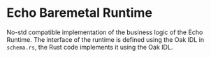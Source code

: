 # Echo Baremetal Runtime

No-std compatible implementation of the business logic of the Echo Runtime. The
interface of the runtime is defined using the Oak IDL in `schema.rs`, the Rust
code implements it using the Oak IDL.

